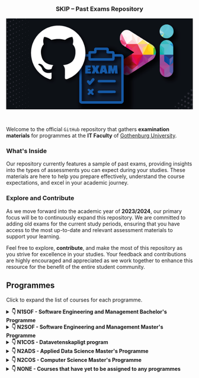 <h3 align="center">SKIP – Past Exams Repository</h3>
<p align="center">
  <img align="center" src="docs/assets/skip-past-exams-poster.png"/>
</p><br>

Welcome to the official `GitHub` repository that gathers **examination materials** for programmes at the **IT Faculty** of [Gothenburg University](https://www.gu.se/).

### What's Inside

Our repository currently features a sample of past exams, providing insights into the types of assessments you can expect during your studies. These materials are here to help you prepare effectively, understand the course expectations, and excel in your academic journey.

### Explore and Contribute

As we move forward into the academic year of **2023/2024**, our primary focus will be to continuously expand this repository. We are committed to adding old exams for the current study periods, ensuring that you have access to the most up-to-date and relevant assessment materials to support your learning.

Feel free to explore, **contribute**, and make the most of this repository as you strive for excellence in your studies. Your feedback and contributions are highly encouraged and appreciated as we work together to enhance this resource for the benefit of the entire student community.

## Programmes

Click to expand the list of courses for each programme.
<details>
<summary><b>&#x1F447; N1SOF - Software Engineering and Management Bachelor's Programme</b></summary>

### Term 1:

- [DIT043 - Object-Oriented Programming](/exams/DIT043)
- [DIT023 - Mathematical Foundations for Software Engineering](/exams/DIT023)
- [DIT046 - Requirements and User Experience](/exams/DIT046)

***

### Term 2:

- [DIT033 - Data Management](/exams/DIT033)
- [DIT182 - Data Structures and Algorithms](/exams/DIT182)
- [DIT185 - Software Analysis and Design](/exams/DIT185)

***

### Term 3:

- [DIT345 - Fundamentals of Software Architecture](/exams/DIT345)
- [DIT342 - Web Development](/exams/DIT342)
- [DIT348 - Software Development Methodologies](/exams/DIT348)

***

### Term 4:

- [DIT633 - Development of Embedded and Real-Time Systems](/exams/DIT633)
- [DIT636 - Software Quality and Testing](/exams/DIT636)

***

### Term 5:

- [DIT822 - Software engineering for AI systems](/exams/DIT822)

***

### Term 6:

- [DIT822 - Software engineering for AI systems](/exams/DIT822)

</details>

<details>
<summary><b>&#x1F447; N2SOF - Software Engineering and Management Master's Programme</b></summary>

- [DIT431 - High Performance Parallel Programming](/exams/DIT431)

</details>

<details>
<summary><b>&#x1F447; N1COS - Datavetenskapligt program</b></summary>

- [DIT093 - Algorithms](/exams/DIT093)
- [DIT185 - Software Analysis and Design](/exams/DIT185)
- [DIT342 - Web Development](/exams/DIT342)
- [DIT348 - Software Development Methodologies](/exams/DIT348)
- [DIT401 - Operating Systems](/exams/DIT401)

</details>

<details>
<summary><b>&#x1F447; N2ADS - Applied Data Science Master's Programme</b></summary>

- [DIT033 - Data Management](/exams/DIT033)
- [DIT046 - Requirements and User Experience](/exams/DIT046)
- [DIT093 - Algorithms](/exams/DIT093)
- [DIT182 - Data Structures and Algorithms](/exams/DIT182)
- [DIT401 - Operating Systems](/exams/DIT401)
- [DIT431 - High Performance Parallel Programming](/exams/DIT431)
- [DIT822 - Software engineering for AI systems](/exams/DIT822)

</details>

<details>
<summary><b>&#x1F447; N2COS - Computer Science Master's Programme</b></summary>

- [DIT093 - Algorithms](/exams/DIT093)
- [DIT401 - Operating Systems](/exams/DIT401)
- [DIT431 - High Performance Parallel Programming](/exams/DIT431)

</details>
<details>
<summary><b>&#x1F447; NONE - Courses that have yet to be assigned to any programmes</b></summary>

- [DAT050 - Objektorientered programmering](/exams/DAT050)
- [DAT060 - Logic in Computer Science](/exams/DAT060)
- [DAT105 - Computer Architecture](/exams/DAT105)
- [DAT246 - Empirical Software Engineering](/exams/DAT246)
- [DAT400 - High Performance Parallel Programming](/exams/DAT400)
- [DAT555 - Programmeringsteknik : Python](/exams/DAT555)
- [DIT440 - Introduction to Functional Programming](/exams/DIT440)
- [DIT670 - Computer Networks](/exams/DIT670)
- [DIT792 - Grundläggande Datorteknik](/exams/DIT792)
- [DIT852 - Introduction to Data Science](/exams/DIT852)
- [DIT962 - Datastrukturer](/exams/DIT962)
- [DIT980 - Diskret matematik för Datavetare](/exams/DIT980)
- [DIT984 - Diskret matematik för Datavetare](/exams/DIT984)

</details>
